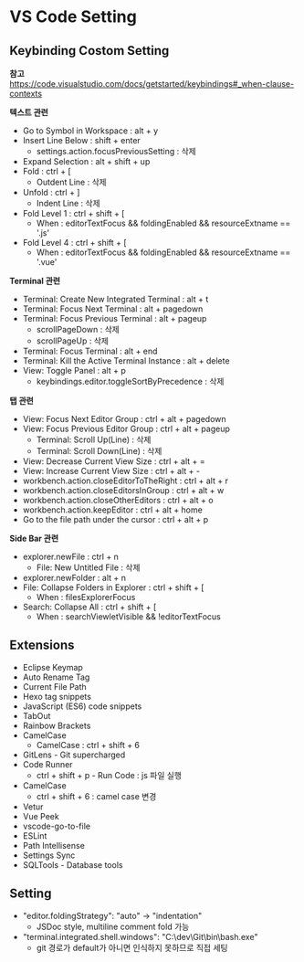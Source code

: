 # VS Code Setting

## Keybinding Costom Setting

**참고**<br>
https://code.visualstudio.com/docs/getstarted/keybindings#_when-clause-contexts

**텍스트 관련**
* Go to Symbol in Workspace : alt + y
* Insert Line Below : shift + enter
    * settings.action.focusPreviousSetting : 삭제
* Expand Selection : alt + shift + up
* Fold : ctrl + [
    * Outdent Line : 삭제
* Unfold : ctrl + ]
    * Indent Line : 삭제
* Fold Level 1 : ctrl + shift + [
    * When : editorTextFocus && foldingEnabled && resourceExtname == '.js'
* Fold Level 4 : ctrl + shift + [
    * When : editorTextFocus && foldingEnabled && resourceExtname == '.vue'

**Terminal 관련**
* Terminal: Create New Integrated Terminal : alt + t
* Terminal: Focus Next Terminal : alt + pagedown
* Terminal: Focus Previous Terminal : alt + pageup
    * scrollPageDown : 삭제
    * scrollPageUp : 삭제
* Terminal: Focus Terminal : alt + end
* Terminal: Kill the Active Terminal Instance : alt + delete
* View: Toggle Panel : alt + p
    * keybindings.editor.toggleSortByPrecedence : 삭제

**탭 관련**
* View: Focus Next Editor Group : ctrl + alt + pagedown
* View: Focus Previous Editor Group : ctrl + alt + pageup
    * Terminal: Scroll Up(Line) : 삭제
    * Terminal: Scroll Down(Line) : 삭제
* View: Decrease Current View Size : ctrl + alt + =
* View: Increase Current View Size : ctrl + alt + -
* workbench.action.closeEditorToTheRight : ctrl + alt + r
* workbench.action.closeEditorsInGroup : ctrl + alt + w
* workbench.action.closeOtherEditors : ctrl + alt + o
* workbench.action.keepEditor : ctrl + alt + home
* Go to the file path under the cursor : ctrl + alt + p

**Side Bar 관련**
* explorer.newFile : ctrl + n
    * File: New Untitled File : 삭제
* explorer.newFolder : alt + n
* File: Collapse Folders in Explorer : ctrl + shift + [
    * When : filesExplorerFocus
* Search: Collapse All : ctrl + shift + [
    * When : searchViewletVisible && !editorTextFocus


## Extensions

* Eclipse Keymap
* Auto Rename Tag
* Current File Path
* Hexo tag snippets
* JavaScript (ES6) code snippets
* TabOut
* Rainbow Brackets
* CamelCase
    * CamelCase : ctrl + shift + 6
* GitLens - Git supercharged
* Code Runner
    * ctrl + shift + p - Run Code : js 파일 실행
* CamelCase
    * ctrl + shift + 6 : camel case 변경
* Vetur
* Vue Peek
* vscode-go-to-file
* ESLint
* Path Intellisense
* Settings Sync
* SQLTools - Database tools


## Setting

* "editor.foldingStrategy": "auto" -> "indentation"
    * JSDoc style, multiline comment fold 가능
* "terminal.integrated.shell.windows": "C:\\dev\\Git\\bin\\bash.exe"
    * git 경로가 default가 아니면 인식하지 못하므로 직접 세팅